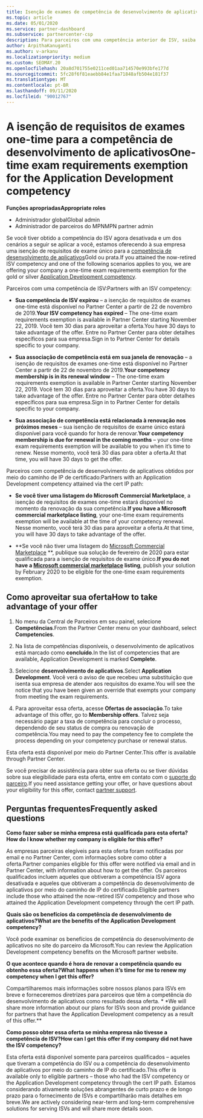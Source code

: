 ```yaml
---
title: Isenção de exames de competência de desenvolvimento de aplicativos
ms.topic: article
ms.date: 05/01/2020
ms.service: partner-dashboard
ms.subservice: partnercenter-csp
description: Para parceiros com uma competência anterior de ISV, saiba como obter uma isenção de requisitos de exame único para a competência do desenvolvimento de aplicativos
author: ArpithaKanuganti
ms.author: v-arkanu
ms.localizationpriority: medium
ms.custom: SEOMAY.20
ms.openlocfilehash: 20a8d701755e0211ced01aa714570e993bfe177d
ms.sourcegitcommit: 5fc28f6f81eaebb84e1faa71848afb504e181f37
ms.translationtype: MT
ms.contentlocale: pt-BR
ms.lasthandoff: 09/11/2020
ms.locfileid: "90012767"
---
```

# <a name="one-time-exam-requirements-exemption-for-the-application-development-competency"></a><span data-ttu-id="2152d-103">A isenção de requisitos de exames one-time para a competência de desenvolvimento de aplicativos</span><span class="sxs-lookup"><span data-stu-id="2152d-103">One-time exam requirements exemption for the Application Development competency</span></span>

<span data-ttu-id="2152d-104">**Funções apropriadas**</span><span class="sxs-lookup"><span data-stu-id="2152d-104">**Appropriate roles**</span></span>

- <span data-ttu-id="2152d-105">Administrador global</span><span class="sxs-lookup"><span data-stu-id="2152d-105">Global admin</span></span>
- <span data-ttu-id="2152d-106">Administrador de parceiros do MPN</span><span class="sxs-lookup"><span data-stu-id="2152d-106">MPN partner admin</span></span>

<span data-ttu-id="2152d-107">Se você tiver obtido a competência do ISV agora desativada e um dos cenários a seguir se aplicar a você, estamos oferecendo à sua empresa uma isenção de requisitos de exame único para a [competência de desenvolvimento de aplicativos](https://partner.microsoft.com/membership/application-development-competency)Gold ou prata.</span><span class="sxs-lookup"><span data-stu-id="2152d-107">If you attained the now-retired ISV competency and one of the following scenarios applies to you, we are offering your company a one-time exam requirements exemption for the gold or silver [Application Development competency](https://partner.microsoft.com/membership/application-development-competency).</span></span> 

<span data-ttu-id="2152d-108">Parceiros com uma competência de ISV:</span><span class="sxs-lookup"><span data-stu-id="2152d-108">Partners with an ISV competency:</span></span>

- <span data-ttu-id="2152d-109">**Sua competência de ISV expirou** – a isenção de requisitos de exames one-time está disponível no Partner Center a partir de 22 de novembro de 2019.</span><span class="sxs-lookup"><span data-stu-id="2152d-109">**Your ISV competency has expired** – The one-time exam requirements exemption is available in Partner Center starting November 22, 2019.</span></span> <span data-ttu-id="2152d-110">Você tem 30 dias para aproveitar a oferta.</span><span class="sxs-lookup"><span data-stu-id="2152d-110">You have 30 days to take advantage of the offer.</span></span> <span data-ttu-id="2152d-111">Entre no Partner Center para obter detalhes específicos para sua empresa.</span><span class="sxs-lookup"><span data-stu-id="2152d-111">Sign in to Partner Center for details specific to your company.</span></span>

- <span data-ttu-id="2152d-112">**Sua associação de competência está em sua janela de renovação** – a isenção de requisitos de exames one-time está disponível no Partner Center a partir de 22 de novembro de 2019.</span><span class="sxs-lookup"><span data-stu-id="2152d-112">**Your competency membership is in its renewal window** – The one-time exam requirements exemption is available in Partner Center starting November 22, 2019.</span></span> <span data-ttu-id="2152d-113">Você tem 30 dias para aproveitar a oferta.</span><span class="sxs-lookup"><span data-stu-id="2152d-113">You have 30 days to take advantage of the offer.</span></span> <span data-ttu-id="2152d-114">Entre no Partner Center para obter detalhes específicos para sua empresa.</span><span class="sxs-lookup"><span data-stu-id="2152d-114">Sign in to Partner Center for details specific to your company.</span></span>

- <span data-ttu-id="2152d-115">**Sua associação de competência está relacionada à renovação nos próximos meses** – sua isenção de requisitos de exame único estará disponível para você quando for hora de renovar.</span><span class="sxs-lookup"><span data-stu-id="2152d-115">**Your competency membership is due for renewal in the coming months** – your one-time exam requirements exemption will be available to you when it’s time to renew.</span></span> <span data-ttu-id="2152d-116">Nesse momento, você terá 30 dias para obter a oferta.</span><span class="sxs-lookup"><span data-stu-id="2152d-116">At that time, you will have 30 days to get the offer.</span></span>

<span data-ttu-id="2152d-117">Parceiros com competência de desenvolvimento de aplicativos obtidos por meio do caminho de IP de certificado:</span><span class="sxs-lookup"><span data-stu-id="2152d-117">Partners with an Application Development competency attained via the cert IP path:</span></span>

- <span data-ttu-id="2152d-118">**Se você tiver uma listagem do Microsoft Commercial Marketplace**, a isenção de requisitos de exames one-time estará disponível no momento da renovação da sua competência.</span><span class="sxs-lookup"><span data-stu-id="2152d-118">**If you have a Microsoft commercial marketplace listing**, your one-time exam requirements exemption will be available at the time of your competency renewal.</span></span> <span data-ttu-id="2152d-119">Nesse momento, você terá 30 dias para aproveitar a oferta.</span><span class="sxs-lookup"><span data-stu-id="2152d-119">At that time, you will have 30 days to take advantage of the offer.</span></span>

- <span data-ttu-id="2152d-120">\*\*Se você não tiver uma listagem do [Microsoft Commercial Marketplace](https://azure.microsoft.com/overview/commercial-marketplace/) \*\*, publique sua solução de fevereiro de 2020 para estar qualificada para a isenção de requisitos de exame único.</span><span class="sxs-lookup"><span data-stu-id="2152d-120">**If you do not have a [Microsoft commercial marketplace](https://azure.microsoft.com/overview/commercial-marketplace/) listing**, publish your solution by February 2020 to be eligible for the one-time exam requirements exemption.</span></span>

## <a name="how-to-take-advantage-of-your-offer"></a><span data-ttu-id="2152d-121">Como aproveitar sua oferta</span><span class="sxs-lookup"><span data-stu-id="2152d-121">How to take advantage of your offer</span></span>

1. <span data-ttu-id="2152d-122">No menu da Central de Parceiros em seu painel, selecione **Competências**.</span><span class="sxs-lookup"><span data-stu-id="2152d-122">From the Partner Center menu on your dashboard, select **Competencies**.</span></span>
2. <span data-ttu-id="2152d-123">Na lista de competências disponíveis, o desenvolvimento de aplicativos está marcado como **concluído**.</span><span class="sxs-lookup"><span data-stu-id="2152d-123">In the list of competencies that are available, Application Development is marked **Complete**.</span></span>

3. <span data-ttu-id="2152d-124">Selecione **desenvolvimento de aplicativos**.</span><span class="sxs-lookup"><span data-stu-id="2152d-124">Select **Application Development**.</span></span> <span data-ttu-id="2152d-125">Você verá o aviso de que recebeu uma substituição que isenta sua empresa de atender aos requisitos do exame.</span><span class="sxs-lookup"><span data-stu-id="2152d-125">You will see the notice that you have been given an override that exempts your company from meeting the exam requirements.</span></span> 

4. <span data-ttu-id="2152d-126">Para aproveitar essa oferta, acesse **Ofertas de associação**.</span><span class="sxs-lookup"><span data-stu-id="2152d-126">To take advantage of this offer, go to **Membership offers**.</span></span> <span data-ttu-id="2152d-127">Talvez seja necessário pagar a taxa de competência para concluir o processo, dependendo de seu status de compra ou renovação de competência.</span><span class="sxs-lookup"><span data-stu-id="2152d-127">You may need to pay the competency fee to complete the process depending on your competency purchase or renewal status.</span></span> 

<span data-ttu-id="2152d-128">Esta oferta está disponível por meio do Partner Center.</span><span class="sxs-lookup"><span data-stu-id="2152d-128">This offer is available through Partner Center.</span></span>

<span data-ttu-id="2152d-129">Se você precisar de assistência para obter sua oferta ou se tiver dúvidas sobre sua elegibilidade para esta oferta, entre em contato com o [suporte do parceiro](https://partner.microsoft.com/Support).</span><span class="sxs-lookup"><span data-stu-id="2152d-129">If you need assistance getting your offer, or have questions about your eligibility for this offer, contact [partner support](https://partner.microsoft.com/Support).</span></span> 

## <a name="frequently-asked-questions"></a><span data-ttu-id="2152d-130">Perguntas frequentes</span><span class="sxs-lookup"><span data-stu-id="2152d-130">Frequently asked questions</span></span>

<span data-ttu-id="2152d-131">**Como fazer saber se minha empresa está qualificada para esta oferta?**</span><span class="sxs-lookup"><span data-stu-id="2152d-131">**How do I know whether my company is eligible for this offer?**</span></span>

<span data-ttu-id="2152d-132">As empresas parceiras elegíveis para esta oferta foram notificadas por email e no Partner Center, com informações sobre como obter a oferta.</span><span class="sxs-lookup"><span data-stu-id="2152d-132">Partner companies eligible for this offer were notified via email and in Partner Center, with information about how to get the offer.</span></span> <span data-ttu-id="2152d-133">Os parceiros qualificados incluem aqueles que obtiveram a competência ISV agora desativada e aqueles que obtiveram a competência do desenvolvimento de aplicativos por meio do caminho de IP do certificado.</span><span class="sxs-lookup"><span data-stu-id="2152d-133">Eligible partners include those who attained the now-retired ISV competency and those who attained the Application Development competency through the cert IP path.</span></span> 

<span data-ttu-id="2152d-134">**Quais são os benefícios da competência de desenvolvimento de aplicativos?**</span><span class="sxs-lookup"><span data-stu-id="2152d-134">**What are the benefits of the Application Development competency?**</span></span>

<span data-ttu-id="2152d-135">Você pode examinar os benefícios de competência do desenvolvimento de aplicativos no site do parceiro da Microsoft.</span><span class="sxs-lookup"><span data-stu-id="2152d-135">You can review the Application Development competency benefits on the Microsoft partner website.</span></span> 

<span data-ttu-id="2152d-136">**O que acontece quando é hora de renovar a competência quando eu obtenho essa oferta?**</span><span class="sxs-lookup"><span data-stu-id="2152d-136">**What happens when it’s time for me to renew my competency when I get this offer?**</span></span> 

<span data-ttu-id="2152d-137">Compartilharemos mais informações sobre nossos planos para ISVs em breve e forneceremos diretrizes para parceiros que têm a competência do desenvolvimento de aplicativos como resultado dessa oferta. \* \*</span><span class="sxs-lookup"><span data-stu-id="2152d-137">We will share more information about our plans for ISVs soon and provide guidance for partners that have the Application Development competency as a result of this offer.\*\*</span></span>  

<span data-ttu-id="2152d-138">**Como posso obter essa oferta se minha empresa não tivesse a competência de ISV?**</span><span class="sxs-lookup"><span data-stu-id="2152d-138">**How can I get this offer if my company did not have the ISV competency?**</span></span>

<span data-ttu-id="2152d-139">Esta oferta está disponível somente para parceiros qualificados – aqueles que tiveram a competência do ISV ou a competência do desenvolvimento de aplicativos por meio do caminho de IP do certificado.</span><span class="sxs-lookup"><span data-stu-id="2152d-139">This offer is available only to eligible partners – those who had the ISV competency or the Application Development competency through the cert IP path.</span></span> <span data-ttu-id="2152d-140">Estamos considerando ativamente soluções abrangentes de curto prazo e de longo prazo para o fornecimento de ISVs e compartilharão mais detalhes em breve.</span><span class="sxs-lookup"><span data-stu-id="2152d-140">We are actively considering near-term and long-term comprehensive solutions for serving ISVs and will share more details soon.</span></span> 


